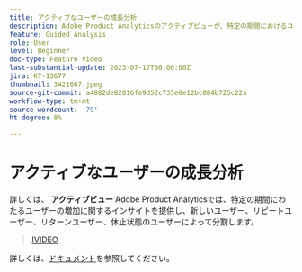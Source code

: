 ```yaml
---
title: アクティブなユーザーの成長分析
description: Adobe Product Analyticsのアクティブビューが、特定の期間におけるユーザーの増加に関するインサイトを、新しいユーザー、リピートユーザー、リターンユーザー、休止状態のユーザーによって分割する方法を説明します。
feature: Guided Analysis
role: User
level: Beginner
doc-type: Feature Video
last-substantial-update: 2023-07-17T00:00:00Z
jira: KT-13677
thumbnail: 3421667.jpeg
source-git-commit: a4882de82016fe9d52c735e0e12bc084b725c22a
workflow-type: tm+mt
source-wordcount: '79'
ht-degree: 8%

---
```



# アクティブなユーザーの成長分析

詳しくは、 **アクティブビュー** Adobe Product Analyticsでは、特定の期間にわたるユーザーの増加に関するインサイトを提供し、新しいユーザー、リピートユーザー、リターンユーザー、休止状態のユーザーによって分割します。

>[!VIDEO](https://video.tv.adobe.com/v/3421667/?learn=on)

詳しくは、[ドキュメント](https://experienceleague.adobe.com/docs/analytics-platform/using/guided-analysis/user-growth/active.html)を参照してください。

